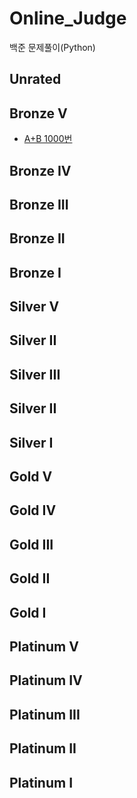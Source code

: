 # Online_Judge
백준 문제풀이(Python)
## Unrated

## Bronze V

- [A+B 1000번](BJ_1000.py)
## Bronze IV

## Bronze III

## Bronze II

## Bronze I

## Silver V

## Silver II

## Silver III

## Silver II

## Silver I

## Gold V

## Gold IV

## Gold III

## Gold II

## Gold I

## Platinum V

## Platinum IV

## Platinum III

## Platinum II

## Platinum I
